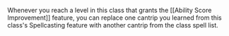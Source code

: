 Whenever you reach a level in this class that grants the [[Ability Score Improvement]] feature, you can replace one cantrip you learned from this class's Spellcasting feature with another cantrip from the class spell list.